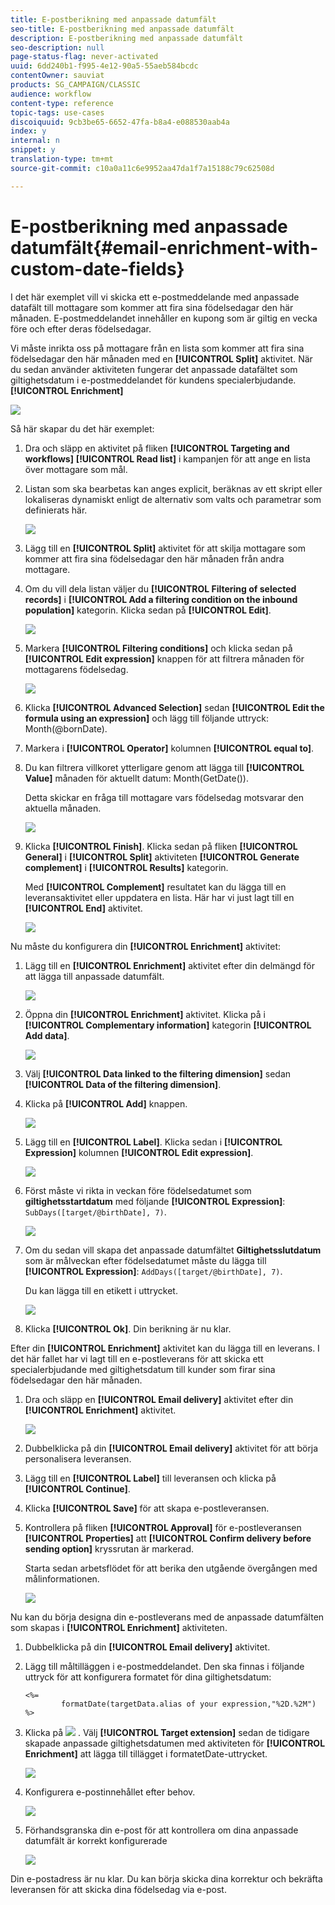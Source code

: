 ```yaml
---
title: E-postberikning med anpassade datumfält
seo-title: E-postberikning med anpassade datumfält
description: E-postberikning med anpassade datumfält
seo-description: null
page-status-flag: never-activated
uuid: 6dd240b1-f995-4e12-90a5-55aeb584bcdc
contentOwner: sauviat
products: SG_CAMPAIGN/CLASSIC
audience: workflow
content-type: reference
topic-tags: use-cases
discoiquuid: 9cb3be65-6652-47fa-b8a4-e088530aab4a
index: y
internal: n
snippet: y
translation-type: tm+mt
source-git-commit: c10a0a11c6e9952aa47da1f7a15188c79c62508d

---
```



# E-postberikning med anpassade datumfält{#email-enrichment-with-custom-date-fields}

I det här exemplet vill vi skicka ett e-postmeddelande med anpassade datafält till mottagare som kommer att fira sina födelsedagar den här månaden. E-postmeddelandet innehåller en kupong som är giltig en vecka före och efter deras födelsedagar.

Vi måste inrikta oss på mottagare från en lista som kommer att fira sina födelsedagar den här månaden med en **[!UICONTROL Split]** aktivitet. När du sedan använder aktiviteten fungerar det anpassade datafältet som giltighetsdatum i e-postmeddelandet för kundens specialerbjudande. **[!UICONTROL Enrichment]**

![](assets/uc_enrichment.png)

Så här skapar du det här exemplet:

1. Dra och släpp en aktivitet på fliken **[!UICONTROL Targeting and workflows]** **[!UICONTROL Read list]** i kampanjen för att ange en lista över mottagare som mål.
1. Listan som ska bearbetas kan anges explicit, beräknas av ett skript eller lokaliseras dynamiskt enligt de alternativ som valts och parametrar som definierats här.

   ![](assets/uc_enrichment_1.png)

1. Lägg till en **[!UICONTROL Split]** aktivitet för att skilja mottagare som kommer att fira sina födelsedagar den här månaden från andra mottagare.
1. Om du vill dela listan väljer du **[!UICONTROL Filtering of selected records]** i **[!UICONTROL Add a filtering condition on the inbound population]** kategorin. Klicka sedan på **[!UICONTROL Edit]**.

   ![](assets/uc_enrichment_2.png)

1. Markera **[!UICONTROL Filtering conditions]** och klicka sedan på **[!UICONTROL Edit expression]** knappen för att filtrera månaden för mottagarens födelsedag.

   ![](assets/uc_enrichment_3.png)

1. Klicka **[!UICONTROL Advanced Selection]** sedan **[!UICONTROL Edit the formula using an expression]** och lägg till följande uttryck: Month(@bornDate).
1. Markera i **[!UICONTROL Operator]** kolumnen **[!UICONTROL equal to]**.
1. Du kan filtrera villkoret ytterligare genom att lägga till **[!UICONTROL Value]** månaden för aktuellt datum: Month(GetDate()).

   Detta skickar en fråga till mottagare vars födelsedag motsvarar den aktuella månaden.

   ![](assets/uc_enrichment_4.png)

1. Klicka **[!UICONTROL Finish]**. Klicka sedan på fliken **[!UICONTROL General]** i **[!UICONTROL Split]** aktiviteten **[!UICONTROL Generate complement]** i **[!UICONTROL Results]** kategorin.

   Med **[!UICONTROL Complement]** resultatet kan du lägga till en leveransaktivitet eller uppdatera en lista. Här har vi just lagt till en **[!UICONTROL End]** aktivitet.

   ![](assets/uc_enrichment_6.png)

Nu måste du konfigurera din **[!UICONTROL Enrichment]** aktivitet:

1. Lägg till en **[!UICONTROL Enrichment]** aktivitet efter din delmängd för att lägga till anpassade datumfält.

   ![](assets/uc_enrichment_7.png)

1. Öppna din **[!UICONTROL Enrichment]** aktivitet. Klicka på i **[!UICONTROL Complementary information]** kategorin **[!UICONTROL Add data]**.

   ![](assets/uc_enrichment_8.png)

1. Välj **[!UICONTROL Data linked to the filtering dimension]** sedan **[!UICONTROL Data of the filtering dimension]**.
1. Klicka på **[!UICONTROL Add]** knappen.

   ![](assets/uc_enrichment_9.png)

1. Lägg till en **[!UICONTROL Label]**. Klicka sedan i **[!UICONTROL Expression]** kolumnen **[!UICONTROL Edit expression]**.

   ![](assets/uc_enrichment_10.png)

1. Först måste vi rikta in veckan före födelsedatumet som **giltighetsstartdatum** med följande **[!UICONTROL Expression]**: `SubDays([target/@birthDate], 7)`.

   ![](assets/uc_enrichment_11.png)

1. Om du sedan vill skapa det anpassade datumfältet **Giltighetsslutdatum** som är målveckan efter födelsedatumet måste du lägga till **[!UICONTROL Expression]**: `AddDays([target/@birthDate], 7)`.

   Du kan lägga till en etikett i uttrycket.

   ![](assets/uc_enrichment_12.png)

1. Klicka **[!UICONTROL Ok]**. Din berikning är nu klar.

Efter din **[!UICONTROL Enrichment]** aktivitet kan du lägga till en leverans. I det här fallet har vi lagt till en e-postleverans för att skicka ett specialerbjudande med giltighetsdatum till kunder som firar sina födelsedagar den här månaden.

1. Dra och släpp en **[!UICONTROL Email delivery]** aktivitet efter din **[!UICONTROL Enrichment]** aktivitet.

   ![](assets/uc_enrichment_15.png)

1. Dubbelklicka på din **[!UICONTROL Email delivery]** aktivitet för att börja personalisera leveransen.
1. Lägg till en **[!UICONTROL Label]** till leveransen och klicka på **[!UICONTROL Continue]**.
1. Klicka **[!UICONTROL Save]** för att skapa e-postleveransen.
1. Kontrollera på fliken **[!UICONTROL Approval]** för e-postleveransen **[!UICONTROL Properties]** att **[!UICONTROL Confirm delivery before sending option]** kryssrutan är markerad.

   Starta sedan arbetsflödet för att berika den utgående övergången med målinformationen.

   ![](assets/uc_enrichment_18.png)

Nu kan du börja designa din e-postleverans med de anpassade datumfälten som skapas i **[!UICONTROL Enrichment]** aktiviteten.

1. Dubbelklicka på din **[!UICONTROL Email delivery]** aktivitet.
1. Lägg till måltilläggen i e-postmeddelandet. Den ska finnas i följande uttryck för att konfigurera formatet för dina giltighetsdatum:

   ```
   <%=
           formatDate(targetData.alias of your expression,"%2D.%2M")  %>
   ```

1. Klicka på ![](assets/uc_enrichment_16.png) . Välj **[!UICONTROL Target extension]** sedan de tidigare skapade anpassade giltighetsdatumen med aktiviteten för **[!UICONTROL Enrichment]** att lägga till tillägget i formatetDate-uttrycket.

   ![](assets/uc_enrichment_19.png)

1. Konfigurera e-postinnehållet efter behov.

   ![](assets/uc_enrichment_17.png)

1. Förhandsgranska din e-post för att kontrollera om dina anpassade datumfält är korrekt konfigurerade

   ![](assets/uc_enrichment_20.png)

Din e-postadress är nu klar. Du kan börja skicka dina korrektur och bekräfta leveransen för att skicka dina födelsedag via e-post.
